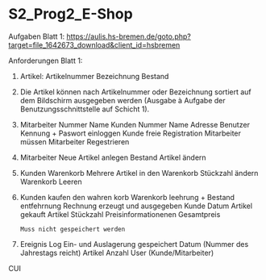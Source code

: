 # S2_Prog2_E-Shop


Aufgaben Blatt 1: https://aulis.hs-bremen.de/goto.php?target=file_1642673_download&client_id=hsbremen

Anforderungen Blatt 1:

1.  Artikel:
      Artikelnummer
      Bezeichnung
      Bestand

2.  Die Artikel können nach Artikelnummer oder Bezeichnung sortiert auf dem Bildschirm ausgegeben 
    werden (Ausgabe à Aufgabe der Benutzungsschnittstelle auf Schicht 1). 

3.  Mitarbeiter
      Nummer
      Name
    Kunden
      Nummer
      Name
      Adresse
    Benutzer Kennung + Paswort einloggen
    Kunde freie Registration
    Mitarbeiter müssen Mitarbeiter Regestrieren

4.  Mitarbeiter
      Neue Artikel anlegen
      Bestand Artikel ändern

5. Kunden Warenkorb
    Mehrere Artikel in den Warenkorb
    Stückzahl ändern
    Warenkorb Leeren

6.  Kunden kaufen den wahren korb
      Warenkorb leehrung + Bestand entfehrnung
      Rechnung erzeugt und ausgegeben
        Kunde
        Datum
        Artikel gekauft
        Artikel Stückzahl
        Preisinformationenen
        Gesamtpreis
        
        Muss nicht gespeichert werden

7.  Ereignis Log
    Ein- und Auslagerung gespeichert
      Datum (Nummer des Jahrestags reicht)
      Artikel
      Anzahl
      User (Kunde/Mitarbeiter)

CUI
